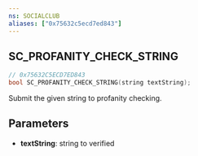 ```yaml
---
ns: SOCIALCLUB
aliases: ["0x75632c5ecd7ed843"]
---
```

## SC_PROFANITY_CHECK_STRING

```c
// 0x75632C5ECD7ED843
bool SC_PROFANITY_CHECK_STRING(string textString);
```

Submit the given string to profanity checking.


## Parameters
* **textString**: string to verified
